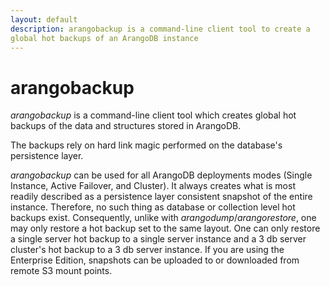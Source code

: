 ```yaml
---
layout: default
description: arangobackup is a command-line client tool to create a
global hot backups of an ArangoDB instance
---
```

arangobackup
============

_arangobackup_ is a command-line client tool which creates global hot
backups of the data and structures stored in ArangoDB.

The backups rely on hard link magic performed on the database's
persistence layer.

_arangobackup_ can be used for all ArangoDB deployments modes (Single
Instance, Active Failover, and Cluster). It always creates what
is most readily described as a persistence layer consistent snapshot
of the entire instance. Therefore, no such thing as database or
collection level hot backups exist. Consequently, unlike with
_arangodump_/_arangorestore_, one may only restore a hot backup set to
the same layout. One can only restore a single server hot backup to a
single server instance and a 3 db server cluster's hot backup to a 3
db server instance.
If you are using the Enterprise Edition, snapshots can be uploaded to
or downloaded from remote S3 mount points. 
